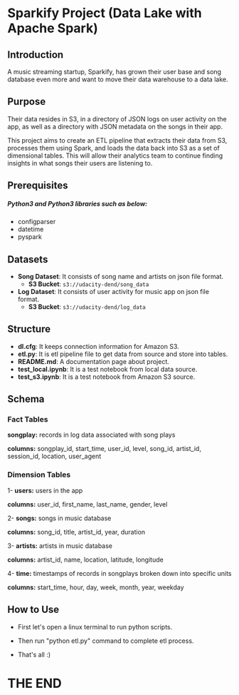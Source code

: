 # Sparkify Project (Data Lake with Apache Spark)

## Introduction

A music streaming startup, Sparkify, has grown their user base and song database even more and want to move their data warehouse to a data lake.

## Purpose

Their data resides in S3, in a directory of JSON logs on user activity on the app, as well as a directory with JSON metadata on the songs in their app.

This project aims to create an ETL pipeline that extracts their data from S3, processes them using Spark, and loads the data back into S3 as a set of dimensional tables. This will allow their analytics team to continue finding insights in what songs their users are listening to.

## Prerequisites

##### Python3 and Python3 libraries such as below:
- configparser
- datetime
- pyspark

## Datasets

- **Song Dataset**: It consists of song name and artists on json file format.
  - **S3 Bucket**: ```s3://udacity-dend/song_data```
- **Log Dataset**: It consists of user activity for music app on json file format.
  - **S3 Bucket**: ```s3://udacity-dend/log_data```

## Structure

- **dl.cfg**: It keeps connection information for Amazon S3.
- **etl.py**: It is etl pipeline file to get data from source and store into tables.
- **README.md**: A documentation page about project.
- **test_local.ipynb**: It is a test notebook from local data source.
- **test_s3.ipynb**: It is a test notebook from Amazon S3 source.

## Schema

### Fact Tables

**songplay:** records in log data associated with song plays

**columns:** songplay_id, start_time, user_id, level, song_id, artist_id, session_id, location, user_agent

### Dimension Tables

1- **users:** users in the app

**columns:** user_id, first_name, last_name, gender, level

2- **songs:** songs in music database

**columns:** song_id, title, artist_id, year, duration

3- **artists:** artists in music database

**columns:** artist_id, name, location, latitude, longitude

4- **time:** timestamps of records in songplays broken down into specific units

**columns:** start_time, hour, day, week, month, year, weekday

## How to Use

- First let's open a linux terminal to run python scripts.

- Then run "python etl.py" command to complete etl process.

- That's all :)

# THE END